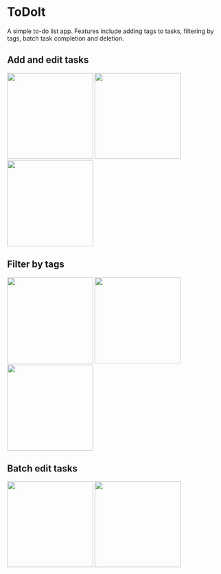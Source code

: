 # ToDoIt

A simple to-do list app. Features include adding tags to tasks, filtering by tags, batch task completion and deletion.

## Add and edit tasks
<p float="center">
<img src="https://github.com/carolinefrey/ToDoIt/assets/22801309/b4fea2d6-49e7-42c7-a97f-76b843fd36c3" width="200">
<img src="https://github.com/carolinefrey/ToDoIt/assets/22801309/605bcb8a-ec0d-4260-ade0-1069781f2ebf" width="200">
<img src="https://github.com/carolinefrey/ToDoIt/assets/22801309/a0145a8c-0421-478d-8b5b-bbe7105de7cb" width="200">
</p>

## Filter by tags
<p float="center">
<img src="https://github.com/carolinefrey/ToDoIt/assets/22801309/b4fea2d6-49e7-42c7-a97f-76b843fd36c3" width="200">
<img src="https://github.com/carolinefrey/ToDoIt/assets/22801309/445a8c5c-f9b0-49a8-8381-6fec2345e382" width="200">
<img src="https://github.com/carolinefrey/ToDoIt/assets/22801309/546ad109-db5f-460a-a1b6-fa6629cc6e5e" width="200">
</p>

## Batch edit tasks
<p float="center">
<img src="https://github.com/carolinefrey/ToDoIt/assets/22801309/8b40f34b-575e-4d4a-860c-6c0b145dc9e9" width="200">
<img src="https://github.com/carolinefrey/ToDoIt/assets/22801309/713844db-d37e-47bd-b7f1-68c5ccf902d8" width="200">
</p>
